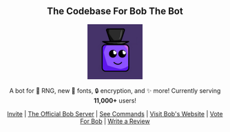 <div align="center">
    <h2>The Codebase For Bob The Bot</h2>
    <img src="BobLogo.png">

<p>A bot for 🎲 RNG, new 📜 fonts, 🔒 encryption, and ✨ more! Currently serving <b>11,000+</b> users!</p>

<a href="https://discord.com/oauth2/authorize?client_id=705680059809398804&permissions=1110719392886&scope=bot%20applications.commands">Invite</a>
<span>|
<a href="https://discord.com/invite/HvGMRZD8jQ">The Official Bob Server</a>
<span>|
<a href="https://github.com/Quantam-Studios/BobTheBot#all-commands">See Commands</a>
<span>|
<a href="https://bobthebot.net">Visit Bob's Website</a>
<span>|
<a href="https://top.gg/bot/705680059809398804/vote">Vote For Bob</a>
<span>|
<a href="https://top.gg/bot/705680059809398804">Write a Review</a>
</div>


